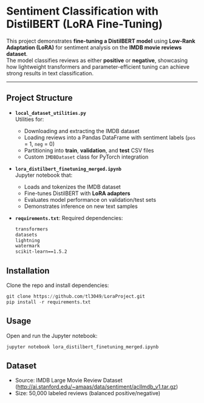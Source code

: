 # Sentiment Classification with DistilBERT (LoRA Fine-Tuning)

This project demonstrates **fine-tuning a DistilBERT model** using **Low-Rank Adaptation (LoRA)** for sentiment analysis on the **IMDB movie reviews dataset**.  
The model classifies reviews as either **positive** or **negative**, showcasing how lightweight transformers and parameter-efficient tuning can achieve strong results in text classification.

---

## Project Structure

- **`local_dataset_utilities.py`**  
  Utilities for:
  - Downloading and extracting the IMDB dataset  
  - Loading reviews into a Pandas DataFrame with sentiment labels (`pos` = 1, `neg` = 0)  
  - Partitioning into **train**, **validation**, and **test** CSV files  
  - Custom `IMDBDataset` class for PyTorch integration  

- **`lora_distilbert_finetuning_merged.ipynb`**  
  Jupyter notebook that:
  - Loads and tokenizes the IMDB dataset  
  - Fine-tunes DistilBERT with **LoRA adapters**  
  - Evaluates model performance on validation/test sets  
  - Demonstrates inference on new text samples  

- **`requirements.txt`**:
  Required dependencies:
  ```txt
  transformers
  datasets
  lightning
  watermark
  scikit-learn==1.5.2

## Installation

Clone the repo and install dependencies:

```python
git clone https://github.com/tl3049/LoraProject.git
pip install -r requirements.txt
```

## Usage
Open and run the Jupyter notebook:
```python
jupyter notebook lora_distilbert_finetuning_merged.ipynb
```


## Dataset

- Source: IMDB Large Movie Review Dataset (http://ai.stanford.edu/~amaas/data/sentiment/aclImdb_v1.tar.gz)
- Size: 50,000 labeled reviews (balanced positive/negative)





